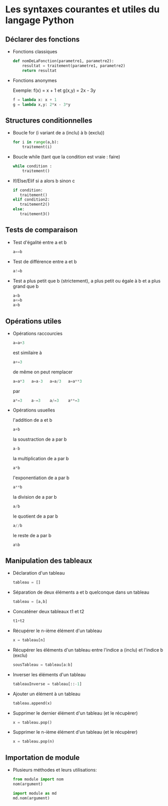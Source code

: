 # Les syntaxes courantes et utiles du langage Python



## Déclarer des fonctions

- Fonctions classiques
    
    ```python
    def nomDeLaFonction(parametre1, parametre2):
        resultat = traitement(parametre1, parametre2)
        return resultat
    ```

- Fonctions anonymes

    Exemple: f(x) = x + 1 et g(x,y) = 2x - 3y
    ```python
    f = lambda x: x + 1
    g = lambda x,y: 2*x - 3*y
    ```

## Structures conditionnelles

- Boucle for (i variant de a (inclu) à b (exclu))

    ```python
    for i in range(a,b):
        traitement(i)
    ```
- Boucle while (tant que la condition est vraie : faire)
    
    ```python
    while condition :
        traitement()
    ```
- If/Else/Elif si a alors b sinon c
     
     ```python
     if condition: 
        traitement()
    elif condition2:
        traitement2()
    else:
        traitement3()
    ```
## Tests de comparaison

- Test d'égalité entre a et b
    
    ```python
    a==b
    ```
    
- Test de différence entre a et b

    ```python
    a!=b
    ```
    
- Test a plus petit que b (strictement), a plus petit ou égale à b et a plus grand que b 

    ```python
    a<b
    a<=b
    a>b
    ```

## Opérations utiles

- Opérations raccourcies 
    
    ```python 
    a=a+3
    ```
    est similaire à 
    ```python
    a+=3
    ```
    de même on peut remplacer 
    ```python 
    a=a*3   a=a-3   a=a/3   a=a**3
    ```
    par 
    ```python 
    a*=3    a-=3    a/=3    a**=3
    ```

- Opérations usuelles
    
    l'addition de a et b 
    ```python
    a+b
    ```
    la soustraction de a par b
    ```python
    a-b
    ```
    la multiplication de a par b
    ```python
    a*b
    ```
    l'exponentiation de a par b
    ```python
    a**b
    ```
    la division de a par b
    ```python
    a/b
    ```
    le quotient de a par b
    ```python
    a//b
    ```
    le reste de a par b
    ```python
    a%b
    ```
    
## Manipulation des tableaux

- Déclaration d'un tableau

    ```python
    tableau = []
    ```
- Séparation de deux éléments a et b quelconque dans un tableau
    
    ```python
    tableau = [a,b]
    ```
- Concaténer deux tableaux t1 et t2

    ```python
    t1+t2
    ```
    
- Récupérer le n-ième élément d'un tableau
    
    ```python
    x = tableau[n]
    ```

- Récupérer les éléments d'un tableau entre l'indice a (inclu) et l'indice b (exclu)
    
    ```python
    sousTableau = tableau[a:b]
    ```

- Inverser les éléments d'un tableau
    
    ```python
    tableauInverse = tableau[::-1]
    ```


- Ajouter un élément à un tableau

    ```python
    tableau.append(x)
    ```

- Supprimer le dernier élément d'un tableau (et le récupèrer)

    ```python
    x = tableau.pop()
    ```

- Supprimer le n-ième élément d'un tableau (et le récupèrer)

    ```python
    x = tableau.pop(n)
    ```
## Importation de module

- Plusieurs méthodes et leurs utilisations:

    ```python
    from module import nom
    nom(argument)
    
    import module as md
    md.nom(argument)
    ```
